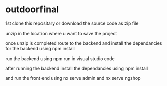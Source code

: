 # outdoorfinal

1st clone this repositary or download the source code as zip file

unzip in the location where u want to save the project

once unzip is completed route to the backend and install the dependancies for the backend using npm install 

run the backend using npm run in visual studio code 

after running the backend install the dependancies using npm install 

and run the front end using nx serve admin and nx serve ngshop
